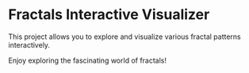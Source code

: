 # Fractals Interactive Visualizer

This project allows you to explore and visualize various fractal patterns interactively.

Enjoy exploring the fascinating world of fractals!

